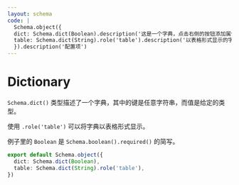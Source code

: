 ```yaml
---
layout: schema
code: |
  Schema.object({
  dict: Schema.dict(Boolean).description('这是一个字典，点击右侧的按钮添加属性。'),
  table: Schema.dict(String).role('table').description('以表格形式显示的字典。'),
  }).description('配置项')
---
```


# Dictionary

`Schema.dict()` 类型描述了一个字典，其中的键是任意字符串，而值是给定的类型。

使用 `.role('table')` 可以将字典以表格形式显示。

例子里的 `Boolean` 是 `Schema.boolean().required()` 的简写。

```ts
export default Schema.object({
  dict: Schema.dict(Boolean),
  table: Schema.dict(String).role('table'),
})
```
